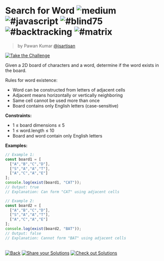 <!--info-header-start--><h1>Search for Word <img src="https://img.shields.io/badge/-medium-d9901a" alt="medium"/> <img src="https://img.shields.io/badge/-%23javascript-999" alt="#javascript"/> <img src="https://img.shields.io/badge/-%23blind75-999" alt="#blind75"/> <img src="https://img.shields.io/badge/-%23backtracking-999" alt="#backtracking"/> <img src="https://img.shields.io/badge/-%23matrix-999" alt="#matrix"/></h1><blockquote><p>by Pawan Kumar <a href="https://github.com/jsartisan" target="_blank">@jsartisan</a></p></blockquote><p><a href="https://frontend-challenges.com/challenges/261-search-for-word" target="_blank"><img src="https://img.shields.io/badge/-Take%20the%20Challenge-0d99ff?logo=javascript&logoColor=white" alt="Take the Challenge"/></a> </p><!--info-header-end-->

Given a 2D board of characters and a word, determine if the word exists in the board.

Rules for word existence:
- Word can be constructed from letters of adjacent cells
- Adjacent means horizontally or vertically neighboring
- Same cell cannot be used more than once
- Board contains only English letters (case-sensitive)

**Constraints:**
- 1 ≤ board dimensions ≤ 5
- 1 ≤ word.length ≤ 10
- Board and word contain only English letters

**Examples:**
```typescript
// Example 1:
const board1 = [
  ["A","B","C","D"],
  ["S","A","A","T"],
  ["A","C","A","E"]
];
console.log(exist(board1, "CAT"));
// Output: true
// Explanation: Can form "CAT" using adjacent cells

// Example 2:
const board2 = [
  ["A","B","C","D"],
  ["S","A","A","T"],
  ["A","C","A","E"]
];
console.log(exist(board2, "BAT"));
// Output: false
// Explanation: Cannot form "BAT" using adjacent cells
```


<!--info-footer-start--><br><a href="../../README.md" target="_blank"><img src="https://img.shields.io/badge/-Back-grey" alt="Back"/></a> <a href="https://github.com/jsartisan/frontend-challenges/issues/new?template=answer.md&labels=answer,261,undefined&title=261%20-%20Search%20for%20Word%20-%20undefined&body=" target="_blank"><img src="https://img.shields.io/badge/-Share%20your%20Solutions-teal" alt="Share your Solutions"/></a> <a href="https://github.com/jsartisan/frontend-challenges/issues?q=label%3A261+label%3Aanswer+sort%3Areactions-%2B1-desc" target="_blank"><img src="https://img.shields.io/badge/-Check%20out%20Solutions-de5a77?logo=awesome-lists&logoColor=white" alt="Check out Solutions"/></a> <!--info-footer-end-->